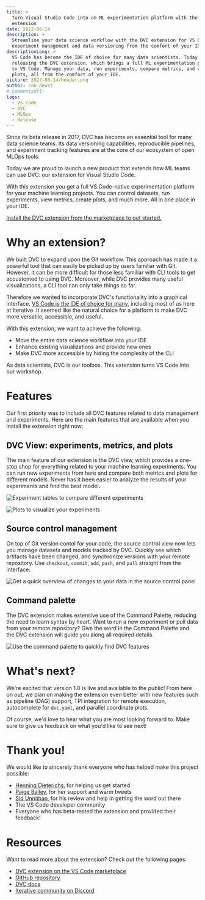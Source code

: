 ```yaml
---
title: >
  Turn Visual Studio Code into an ML experimentation platform with the DVC
  extension
date: 2022-06-14
description: >
  Streamline your data science workflow with the DVC extension for VS Code. Full
  experiment management and data versioning from the comfort of your IDE.
descriptionLong: >
  VS Code has become the IDE of choice for many data scientists. Today we are
  releasing the DVC extension, which brings a full ML experimentation platform
  to VS Code. Manage your data, run experiments, compare metrics, and visualize
  plots, all from the comfort of your IDE.
picture: 2022-06-14/header.png
author: rob_dewit
# commentsUrl:
tags:
  - VS Code
  - DVC
  - MLOps
  - Release
---
```


Since its beta release in 2017, DVC has become an essential tool for many data
science teams. Its data versioning capabilities, reproducible pipelines, and
experiment tracking features are at the core of our ecosystem of open MLOps
tools.

Today we are proud to launch a new product that extends how ML teams can use
DVC: our extension for Visual Studio Code.

With this extension you get a full VS Code-native experimentation platform for
your machine learning projects. You can control datasets, run experiments, view
metrics, create plots, and much more. All in one place in your IDE.

[Install the DVC extension from the marketplace to get
started.](https://marketplace.visualstudio.com/items?itemName=Iterative.dvc)

# Why an extension?

We built DVC to expand upon the Git workflow. This approach has made it a
powerful tool that can easily be picked up by users familiar with Git. However,
it can be more difficult for those less familiar with CLI tools to get
accustomed to using DVC. Moreover, while DVC provides many useful
visualizations, a CLI tool can only take things so far.

Therefore we wanted to incorporate DVC's functionality into a graphical interface.
[VS Code is the IDE of choice for
many](https://insights.stackoverflow.com/survey/2021#section-most-popular-technologies-integrated-development-environment),
including most of us here at Iterative. It seemed like the natural choice
for a platform to make DVC more versatile, accessible, and useful.

With this extension, we want to achieve the following:

- Move the entire data science workflow into your IDE
- Enhance existing visualizations and provide new ones
- Make DVC more accessible by hiding the complexity of the CLI

As data scientists, DVC is our toolbox. This extension turns VS Code into our
workshop.

<!-- # Why Visual Studio Code

One of [our core beliefs at Iterative](https://iterative.ai/why-iterative/) is
that our products should couple tightly with existing tools and processes for
data science projects.
[VS Code is the IDE of choice for many](https://insights.stackoverflow.com/survey/2021#section-most-popular-technologies-integrated-development-environment),
including many of us at Iterative. Here are a few reasons why we really like it:

VS Code...

- is open source and lightweight
- has excellent support for Git workflows
- supports Jupyter Notebooks
- comes with remote development and execution built-in
- has a rich ecosystem of extensions -->

# Features

Our first priority was to include all DVC features related to data management
and experiments. Here are the main features that are available when you install
the extension right now:

## DVC View: experiments, metrics, and plots

The main feature of our extension is the DVC view, which provides a one-stop
shop for everything related to your machine learning experiments. You can run
new experiments from here and compare both metrics and plots for different
models. Never has it been easier to analyze the results of your experiments and
find the best model.

![Experiment tables to compare different
experiments](/uploads/images/2022-06-14/dvc-view-experiments-table.png)

![Plots to visualize your
experiments](/uploads/images/2022-06-14/dvc-view-plots.png)

## Source control management

On top of Git version contol for your code, the source control view now lets you
manage datasets and models tracked by DVC. Quickly see which artifacts have been
changed, and synchronize versions with your remote repository. Use `checkout`,
`commit`, `add`, `push`, and `pull` straight from the interface:

![Get a quick overview of changes to your data in the source control
panel](/uploads/images/2022-06-14/source-control.png)

## Command palette

The DVC extension makes extensive use of the Command Palette, reducing the need
to learn syntax by heart. Want to run a new experiment or pull data from your
remote repository? Give the word in the Command Palette and the DVC extension
will guide you along all required details.

![Use the command palette to quickly find DVC
features](/uploads/images/2022-06-14/command-palette.gif)

<!--
TODO: seems to overlap with Source control management; can we safely remove this?

## Tracked resources

Resources tracked by DVC can be viewed and managed through the tracked explorer
view. See at a glance which datasets and models have been changed, and use
`push` and `pull` to synchronize with your remote:

![Tracked resources in the explorer
view](/uploads/images/2022-06-14/tracked-resources.png) -->

# What's next?

We're excited that version 1.0 is live and available to the public! From here on
out, we plan on making the extension even better with new features such as
pipeline (DAG) support, TPI integration for remote execution, autocomplete for
`dvc.yaml`, and parallel coordinate plots.

Of course, we'd love to hear what you are most looking forward to. Make sure to
give us feedback on what you'd like to see next!

# Thank you!

We would like to sincerely thank everyone who has helped make this project
possible:

- [Henning Dieterichs](https://github.com/hediet), for helping us get started
- [Paige Bailey](https://twitter.com/DynamicWebPaige), for her support and warm
  tweets
- [Sid Unnithan](https://www.linkedin.com/in/siddhanthunnithan/), for his review
  and help in getting the word out there
- The VS Code developer community
- Everyone who has beta-tested the extension and provided their feedback!

# Resources

Want to read more about the extension? Check out the following pages:

- [DVC extension on the VS Code
  marketplace](https://marketplace.visualstudio.com/items?itemName=Iterative.dvc)
- [GitHub repository](https://github.com/iterative/vscode-dvc)
- [DVC docs](https://dvc.org/)
- [Iterative community on Discord](https://dvc.org/chat)
